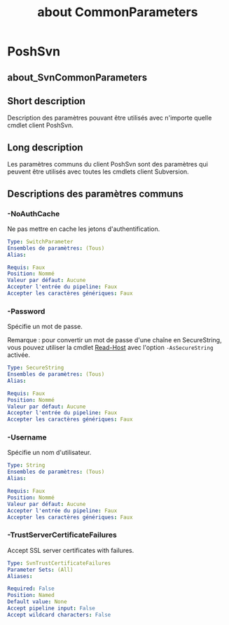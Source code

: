 ﻿---
description: Describes the parameters that can be used with any PoshSvn client cmdlet.
Locale: en-US
online version: https://www.poshsvn.com/docs/about_SvnCommonParameters/
schema: 2.0.0
title: about CommonParameters
---

# PoshSvn
## about_SvnCommonParameters

## Short description

Description des paramètres pouvant être utilisés avec n'importe quelle cmdlet client PoshSvn.

## Long description

Les paramètres communs du client PoshSvn sont des paramètres qui peuvent être utilisés avec toutes les cmdlets client Subversion.

## Descriptions des paramètres communs

### -NoAuthCache
Ne pas mettre en cache les jetons d'authentification.

```yaml
Type: SwitchParameter
Ensembles de paramètres: (Tous)
Alias:

Requis: Faux
Position: Nommé
Valeur par défaut: Aucune
Accepter l'entrée du pipeline: Faux
Accepter les caractères génériques: Faux
```

### -Password
Spécifie un mot de passe.

Remarque : pour convertir un mot de passe d'une chaîne en SecureString, vous pouvez utiliser la cmdlet [Read-Host](https://learn.microsoft.com/en-us/powershell/module/microsoft.powershell.utility/read-host?view=powershell-7.4) avec l'option `-AsSecureString` activée.

```yaml
Type: SecureString
Ensembles de paramètres: (Tous)
Alias:

Requis: Faux
Position: Nommé
Valeur par défaut: Aucune
Accepter l'entrée du pipeline: Faux
Accepter les caractères génériques: Faux
```

### -Username
Spécifie un nom d'utilisateur.

```yaml
Type: String
Ensembles de paramètres: (Tous)
Alias:

Requis: Faux
Position: Nommé
Valeur par défaut: Aucune
Accepter l'entrée du pipeline: Faux
Accepter les caractères génériques: Faux
```

### -TrustServerCertificateFailures
Accept SSL server certificates with failures.

```yaml
Type: SvnTrustCertificateFailures
Parameter Sets: (All)
Aliases:

Required: False
Position: Named
Default value: None
Accept pipeline input: False
Accept wildcard characters: False
```

